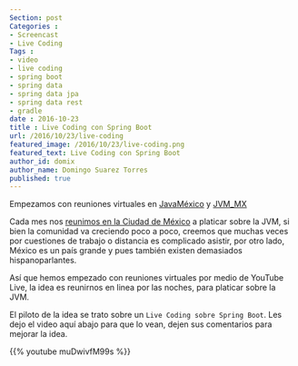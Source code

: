 ```yaml
---
Section: post
Categories :
- Screencast
- Live Coding
Tags :
- video
- live coding
- spring boot
- spring data
- spring data jpa
- spring data rest
- gradle
date : 2016-10-23
title : Live Coding con Spring Boot
url: /2016/10/23/live-coding
featured_image: /2016/10/23/live-coding.png
featured_text: Live Coding con Spring Boot
author_id: domix
author_name: Domingo Suarez Torres
published: true
---
```


Empezamos con reuniones virtuales en [JavaMéxico][1] y [JVM_MX][2]

Cada mes nos [reunimos en la Ciudad de México][3] a platicar sobre la JVM, si bien la comunidad va creciendo poco a poco, creemos que muchas veces por cuestiones de trabajo o distancia es complicado asistir, por otro lado, México es un país grande y pues también existen demasiados hispanoparlantes.

Así que hemos empezado con reuniones virtuales por medio de YouTube Live, la idea es reunirnos en linea por las noches, para platicar sobre la JVM.

El piloto de la idea se trato sobre un `Live Coding sobre Spring Boot`. Les dejo el video aquí abajo para que lo vean, dejen sus comentarios para mejorar la idea.

{{% youtube muDwivfM99s %}}


[1]: http://www.javamexico.org/
[2]: https://twitter.com/jvm_mx
[3]: https://www.meetup.com/jvm-mx/
